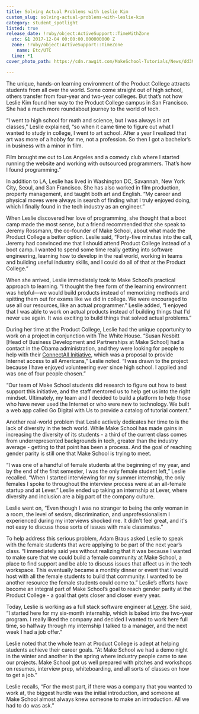 ```yaml
---
title: Solving Actual Problems with Leslie Kim
custom_slug: solving-actual-problems-with-leslie-kim
category: student_spotlight
listed: true
release_date: !ruby/object:ActiveSupport::TimeWithZone
  utc: &1 2017-12-04 00:00:00.000000000 Z
  zone: !ruby/object:ActiveSupport::TimeZone
    name: Etc/UTC
  time: *1
cover_photo_path: https://cdn.rawgit.com/MakeSchool-Tutorials/News/dd3952301dfab41cb0dac6da6f6e301242c2f5fa//b50d7f59-ffdb-403f-80f2-918f887c7dfd/cover_photo.jpeg

---
```

The unique, hands-on learning environment of the Product College attracts students from all over the world. Some come straight out of high school, others transfer from four-year and two-year colleges. But that’s not how Leslie Kim found her way to the Product College campus in San Francisco. She had a much more roundabout journey to the world of tech.

“I went to high school for math and science, but I was always in art classes,” Leslie explained, “so when it came time to figure out what I wanted to study in college, I went to art school. After a year I realized that art was more of a hobby for me, not a profession. So then I got a bachelor’s in business with a minor in film. 

Film brought me out to Los Angeles and a comedy club where I started running the website and working with outsourced programmers. That’s how I found programming.”

In addition to LA, Leslie has lived in Washington DC, Savannah, New York City, Seoul, and San Francisco. She has also worked in film production, property management, and taught both art and English. “My career and physical moves were always in search of finding what I truly enjoyed doing, which I finally found in the tech industry as an engineer.”

When Leslie discovered her love of programming, she thought that a boot camp made the most sense, but a friend recommended that she speak to Jeremy Rossmann, the co-founder of Make School, about what made the Product College a better option. Leslie said, “Forty-five minutes into the call, Jeremy had convinced me that I should attend Product College instead of a boot camp. I wanted to spend some time really getting into software engineering, learning how to develop in the real world, working in teams and building useful industry skills, and I could do all of that at the Product College.”

When she arrived, Leslie immediately took to Make School’s practical approach to learning. “I thought the free form of the learning environment was helpful―we would build products instead of memorizing methods and spitting them out for exams like we did in college. We were encouraged to use all our resources, like an actual programmer.” Leslie added, “I enjoyed that I was able to work on actual products instead of building things that I'd never use again. It was exciting to build things that solved actual problems.”

During her time at the Product College, Leslie had the unique opportunity to work on a project in conjunction with The White House. “Susan Nesbitt [Head of Business Development and Partnerships at Make School] had a contact in the Obama administration, and they were looking for people to help with their [ConnectAll Initiative](https://obamawhitehouse.archives.gov/the-press-office/2016/03/09/fact-sheet-president-obama-announces-connectall-initiative), which was a proposal to provide Internet access to all Americans,” Leslie noted. “I was drawn to the project because I have enjoyed volunteering ever since high school. I applied and was one of four people chosen.”

“Our team of Make School students did research to figure out how to best support this initiative, and the staff mentored us to help get us into the right mindset. Ultimately, my team and I decided to build a platform to help those who have never used the Internet or who were new to technology. We built a web app called Go Digital with Us to provide a catalog of tutorial content.”

Another real-world problem that Leslie actively dedicates her time to is the lack of diversity in the tech world. While Make School has made gains in increasing the diversity of its students - a third of the current class comes from underrepresented backgrounds in tech, greater than the industry average - getting to that point has been a process. And the goal of reaching gender parity is still one that Make School is trying to meet.

“I was one of a handful of female students at the beginning of my year, and by the end of the first semester, I was the only female student left,” Leslie recalled. “When I started interviewing for my summer internship, the only females I spoke to throughout the interview process were at an all-female startup and at Lever.” Leslie ended up taking an internship at Lever, where diversity and inclusion are a big part of the company culture. 

Leslie went on, “Even though I was no stranger to being the only woman in a room, the level of sexism, discrimination, and unprofessionalism I experienced during my interviews shocked me. It didn't feel great, and it's not easy to discuss those sorts of issues with male classmates.”

To help address this serious problem, Adam Braus asked Leslie to speak with the female students that were applying to be part of the next year’s class. “I immediately said yes without realizing that it was because I wanted to make sure that we could build a female community at Make School, a place to find support and be able to discuss issues that affect us in the tech workspace. This eventually became a monthly dinner or event that I would host with all the female students to build that community. I wanted to be another resource the female students could come to.” Leslie’s efforts have become an integral part of Make School’s goal to reach gender parity at the Product College - a goal that gets closer and closer every year.

Today, Leslie is working as a full stack software engineer at [Lever](https://www.lever.co/). She said, “I started here for my six-month internship, which is baked into the two-year program. I really liked the company and decided I wanted to work here full time, so halfway through my internship I talked to a manager, and the next week I had a job offer.”

Leslie noted that the whole team at Product College is adept at helping students achieve their career goals. “At Make School we had a demo night in the winter and another in the spring where industry people came to see our projects. Make School got us well prepared with pitches and workshops on resumes, interview prep, whiteboarding, and all sorts of classes on how to get a job.” 

Leslie recalls, “For the most part, if there was a company that you wanted to work at, the biggest hurdle was the initial introduction, and someone at Make School almost always knew someone to make an introduction. All we had to do was ask.”